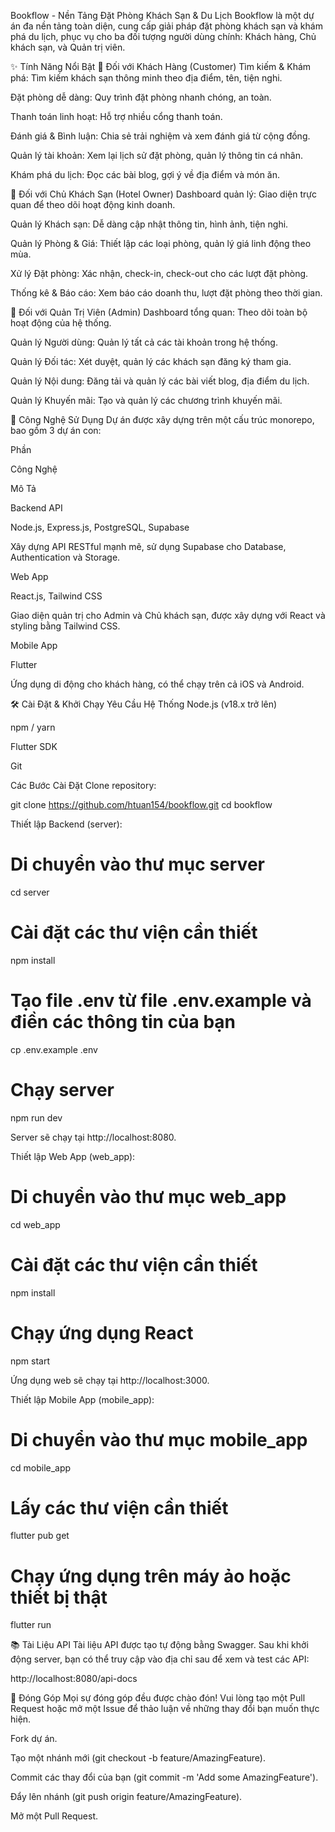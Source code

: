 Bookflow - Nền Tảng Đặt Phòng Khách Sạn & Du Lịch
Bookflow là một dự án đa nền tảng toàn diện, cung cấp giải pháp đặt phòng khách sạn và khám phá du lịch, phục vụ cho ba đối tượng người dùng chính: Khách hàng, Chủ khách sạn, và Quản trị viên.

✨ Tính Năng Nổi Bật
👤 Đối với Khách Hàng (Customer)
Tìm kiếm & Khám phá: Tìm kiếm khách sạn thông minh theo địa điểm, tên, tiện nghi.

Đặt phòng dễ dàng: Quy trình đặt phòng nhanh chóng, an toàn.

Thanh toán linh hoạt: Hỗ trợ nhiều cổng thanh toán.

Đánh giá & Bình luận: Chia sẻ trải nghiệm và xem đánh giá từ cộng đồng.

Quản lý tài khoản: Xem lại lịch sử đặt phòng, quản lý thông tin cá nhân.

Khám phá du lịch: Đọc các bài blog, gợi ý về địa điểm và món ăn.

🏨 Đối với Chủ Khách Sạn (Hotel Owner)
Dashboard quản lý: Giao diện trực quan để theo dõi hoạt động kinh doanh.

Quản lý Khách sạn: Dễ dàng cập nhật thông tin, hình ảnh, tiện nghi.

Quản lý Phòng & Giá: Thiết lập các loại phòng, quản lý giá linh động theo mùa.

Xử lý Đặt phòng: Xác nhận, check-in, check-out cho các lượt đặt phòng.

Thống kê & Báo cáo: Xem báo cáo doanh thu, lượt đặt phòng theo thời gian.

👑 Đối với Quản Trị Viên (Admin)
Dashboard tổng quan: Theo dõi toàn bộ hoạt động của hệ thống.

Quản lý Người dùng: Quản lý tất cả các tài khoản trong hệ thống.

Quản lý Đối tác: Xét duyệt, quản lý các khách sạn đăng ký tham gia.

Quản lý Nội dung: Đăng tải và quản lý các bài viết blog, địa điểm du lịch.

Quản lý Khuyến mãi: Tạo và quản lý các chương trình khuyến mãi.

🚀 Công Nghệ Sử Dụng
Dự án được xây dựng trên một cấu trúc monorepo, bao gồm 3 dự án con:

Phần

Công Nghệ

Mô Tả

Backend API

Node.js, Express.js, PostgreSQL, Supabase

Xây dựng API RESTful mạnh mẽ, sử dụng Supabase cho Database, Authentication và Storage.

Web App

React.js, Tailwind CSS

Giao diện quản trị cho Admin và Chủ khách sạn, được xây dựng với React và styling bằng Tailwind CSS.

Mobile App

Flutter

Ứng dụng di động cho khách hàng, có thể chạy trên cả iOS và Android.

🛠️ Cài Đặt & Khởi Chạy
Yêu Cầu Hệ Thống
Node.js (v18.x trở lên)

npm / yarn

Flutter SDK

Git

Các Bước Cài Đặt
Clone repository:

git clone https://github.com/htuan154/bookflow.git
cd bookflow

Thiết lập Backend (server):

# Di chuyển vào thư mục server
cd server

# Cài đặt các thư viện cần thiết
npm install

# Tạo file .env từ file .env.example và điền các thông tin của bạn
cp .env.example .env

# Chạy server
npm run dev

Server sẽ chạy tại http://localhost:8080.

Thiết lập Web App (web_app):

# Di chuyển vào thư mục web_app
cd web_app

# Cài đặt các thư viện cần thiết
npm install

# Chạy ứng dụng React
npm start

Ứng dụng web sẽ chạy tại http://localhost:3000.

Thiết lập Mobile App (mobile_app):

# Di chuyển vào thư mục mobile_app
cd mobile_app

# Lấy các thư viện cần thiết
flutter pub get

# Chạy ứng dụng trên máy ảo hoặc thiết bị thật
flutter run

📚 Tài Liệu API
Tài liệu API được tạo tự động bằng Swagger. Sau khi khởi động server, bạn có thể truy cập vào địa chỉ sau để xem và test các API:

http://localhost:8080/api-docs

🤝 Đóng Góp
Mọi sự đóng góp đều được chào đón! Vui lòng tạo một Pull Request hoặc mở một Issue để thảo luận về những thay đổi bạn muốn thực hiện.

Fork dự án.

Tạo một nhánh mới (git checkout -b feature/AmazingFeature).

Commit các thay đổi của bạn (git commit -m 'Add some AmazingFeature').

Đẩy lên nhánh (git push origin feature/AmazingFeature).

Mở một Pull Request.